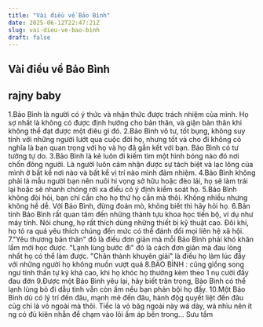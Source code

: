 ```yaml
---
title: "Vài điều về Bảo Bình"
date: 2025-06-12T22:47:21Z
slug: vai-dieu-ve-bao-binh
draft: false
---
```


## Vài điều về Bảo Bình

## rajny baby

1.Bảo Bình là người có ý thức và nhận thức được trách nhiệm của mình. Họ sợ nhất là không có được định hướng cho bản thân, và giận bản thân khi không thể đạt được một điêu gì đó.
  2.Bảo Bình vô tư, tốt bụng, không suy tính với những người lướt qua cuộc đời họ, nhưng tốt và cho đi không có nghĩa là bạn quan trọng với họ và họ đã gắn kết với bạn. Bảo Bình có tư tưởng tự do. 
  3.Bảo Bình là kẻ luôn đi kiếm tìm một hình bóng nào đó nơi chốn đông người. Là người luôn cảm nhận được sự tách biệt và lạc lõng của mình ở bất kể nơi nào và bất kể vị trí nào mình đảm nhiệm. 
  4.Bảo Bình không phải là mẫu người bạn nên nuôi hi vọng sở hữu hoặc đèo lái, họ sẽ làm trái lại hoặc sẽ nhanh chóng rời xa điều có ý định kiểm soát họ. 
  5.Bảo Bình không đòi hỏi, bạn chỉ cần cho họ thứ họ cần mà thôi. Không nhiều nhưng không hề dễ. Với Bảo Bình, đừng đoán mò, không biết thì hãy hỏi họ.
  6.Bản tính Bảo Bình rất quan tâm đến những thành tựu khoa học tiến bộ, ví dụ như máy tính. Nói chung, họ rất thích dùng những thiết bị kỹ thuật cao. Đôi khi, họ tỏ ra quá yêu thích chúng đến mức có thể đánh đổi mọi liên hệ xã hội. 
  7."Yêu thương bản thân" đó là điều đơn giản mà mỗi Bảo Bình phải khó khăn lắm mới học được. 
 "Lạnh lùng bước đi" đó là cách đơn giản mà đau lòng nhất họ có thể làm được. 
 "Chân thành khuyên giải" là điều họ làm lúc đầy với những người họ không muốn vượt quá
  8.BẢO BÌNH : cũng giống song ngư tinh thần tự kỷ khá cao, khi họ khóc họ thường kèm theo 1 nụ cười đầy đau đớn 
  9.Được một Bảo Bình yêu lại, hãy biết trân trọng, Bảo Bình có thể lạnh lùng bỏ đi dẫu tình vẫn còn ấm nếu bạn phản bội họ đấy.
10.Một  Bảo Bình dù có lý trí đến đâu, mạnh mẽ đến đâu, hành độg quyết liệt đến đâu củg chỉ là vỏ ngoài mà thôi. 
 Tiếc là vỏ băg ngoài này wá dày, wá nhìu nên ít ng có đủ kiên nhẫn để chạm vào lõi ấm áp bên trong...
Sưu tầm
